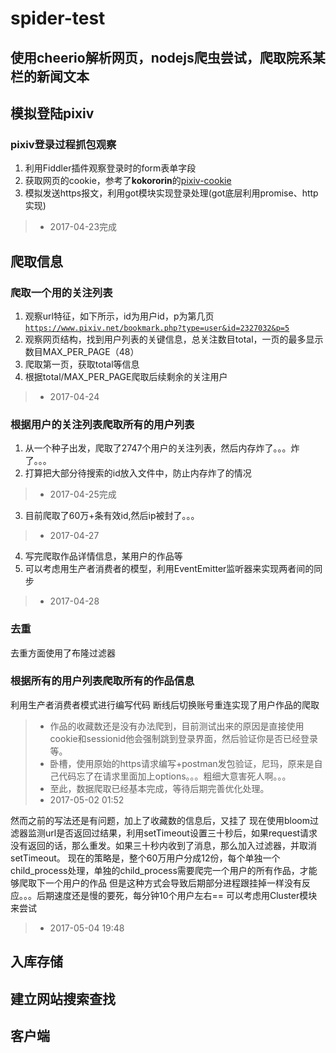 # spider-test

## 使用cheerio解析网页，nodejs爬虫尝试，爬取院系某栏的新闻文本

## 模拟登陆pixiv
### pixiv登录过程抓包观察
1. 利用Fiddler插件观察登录时的form表单字段
2. 获取网页的cookie，参考了**kokororin**的[pixiv-cookie](https://github.com/kokororin/pixiv-cookie)
3. 模拟发送https报文，利用got模块实现登录处理(got底层利用promise、http实现)

> * 2017-04-23完成

## 爬取信息
### 爬取一个用的关注列表
1. 观察url特征，如下所示，id为用户id，p为第几页<code>https://www.pixiv.net/bookmark.php?type=user&id=2327032&p=5</code>
2. 观察网页结构，找到用户列表的关键信息，总关注数目total，一页的最多显示数目MAX_PER_PAGE（48）
3. 爬取第一页，获取total等信息
4. 根据total/MAX_PER_PAGE爬取后续剩余的关注用户

> * 2017-04-24

### 根据用户的关注列表爬取所有的用户列表
1. 从一个种子出发，爬取了2747个用户的关注列表，然后内存炸了。。。炸了。。。
2. 打算把大部分待搜索的id放入文件中，防止内存炸了的情况

> * 2017-04-25完成

3. 目前爬取了60万+条有效id,然后ip被封了。。。

> * 2017-04-27

4. 写完爬取作品详情信息，某用户的作品等
5. 可以考虑用生产者消费者的模型，利用EventEmitter监听器来实现两者间的同步

> * 2017-04-28

### 去重
去重方面使用了布隆过滤器

### 根据所有的用户列表爬取所有的作品信息
利用生产者消费者模式进行编写代码
断线后切换账号重连实现了用户作品的爬取

> * 作品的收藏数还是没有办法爬到，目前测试出来的原因是直接使用cookie和sessionid他会强制跳到登录界面，然后验证你是否已经登录等。
> * 卧槽，使用原始的https请求编写+postman发包验证，尼玛，原来是自己代码忘了在请求里面加上options。。。粗细大意害死人啊。。。
> * 至此，数据爬取已经基本完成，等待后期完善优化处理。
> * 2017-05-02 01:52

然而之前的写法还是有问题，加上了收藏数的信息后，又挂了
现在使用bloom过滤器监测url是否返回过结果，利用setTimeout设置三十秒后，如果request请求没有返回的话，那么重发。如果三十秒内收到了消息，那么加入过滤器，并取消setTimeout。
现在的策略是，整个60万用户分成12份，每个单独一个child_process处理，单独的child_process需要爬完一个用户的所有作品，才能够爬取下一个用户的作品
但是这种方式会导致后期部分进程跟挂掉一样没有反应。。。后期速度还是慢的要死，每分钟10个用户左右==
可以考虑用Cluster模块来尝试
> * 2017-05-04 19:48

## 入库存储

## 建立网站搜索查找

## 客户端

